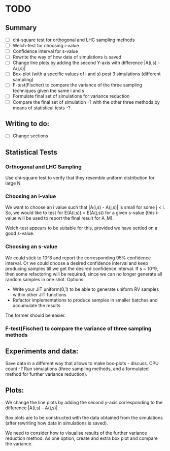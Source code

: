 # TODO
## Summary
- [ ] chi-square test for orthogonal and LHC sampling methods
- [ ] Welch-test for choosing i-value
- [ ] Confidence interval for s-value
- [ ] Rewrite the way of how data of simulations is saved
- [ ] Change line plots by adding the second Y-axis with difference |A(i,s) - A(j,s)|
- [ ] Box-plot (with a specific values of i and s) post 3 simulations (different sampling)
- [ ] F-test(Fischer) to compare the variance of the three sampling techniques given the same i and s
- [ ] Formulate final set of simulations for variance reduction
- [ ] Compare the final set of simulation -? with the other three methods by means of statistical tests -?

## Writing to do:
- [ ] Change sections



## Statistical Tests
### Orthogonal and LHC Sampling
Use chi-square test to verify that they resemble uniform distribution for large N
### Choosing an i-value 
We want to choose an i value such that |A(i,s) - A(j,s)| is small
for some j < i. So, we would like to test for E(A(i,s)) = E(A(j,s))
for a given s-value (this i-value will be used to report the final
result for A_M).

Welch-test appears to be suitable for this, provided we have settled
on a good s-value.

### Choosing an s-value
We could stick to 10^8 and report the corresponding 95% confidence
interval. Or we could choose a desired confidence interval and
keep producing samples till we get the desired confidence interval.
If s ~ 10^9, then some refactoring will be required, since we can
no longer generate all random samples in one shot. Options:
- Write your JIT uniform(0,1) to be able to generate uniform RV samples
within other JIT functions
- Refactor implementations to produce samples in smaller batches and
accumulate the results

The former should be easier.

### F-test(Fischer) to compare the variance of three sampling methods

## Experiments and data:
Save data in a different way that allows to make box-plots - discuss. CPU count -?
Run simulations (three sampling methods, and a formulated method for further variance reduction).

## Plots:
We change the line plots by adding the second y-axis corresponding to the difference |A(i,s) - A(j,s)|. 

Box plots are to be constructed with the data obtained from the simulations (after rewriting how data in simulations is saved).

We need to consider how to visualise results of the further variance reduction method. As one option, create and extra box plot and compare the variance. 

